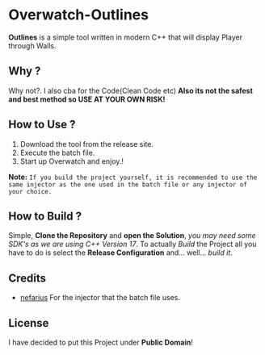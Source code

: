 # Overwatch-Outlines

**Outlines** is a simple tool written in modern C++ that will display Player through Walls.

## Why ?

Why not?. I also cba for the Code(Clean Code etc) **Also its not the safest and best method so USE AT YOUR OWN RISK!**

## How to Use ?

1. Download the tool from the release site.
2. Execute the batch file.
3. Start up Overwatch and enjoy.!

**Note:** `If you build the project yourself, it is recommended to use the same injector as the one used in the batch file or any injector of your choice.`

## How to Build ?

Simple, **Clone the Repository** and **open the Solution**, *you may need some SDK's as we are using C++ Version 17*.
To actually *Build* the Project all you have to do is select the **Release Configuration** and... well... *build it*.

## Credits

- [nefarius](https://github.com/nefarius/Injector) For the injector that the batch file uses.

## License

I have decided to put this Project under **Public Domain**!

